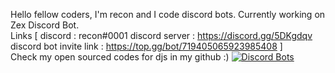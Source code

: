 Hello fellow coders, 
I'm recon and I code discord bots.
Currently working on Zex Discord Bot.
<br />
Links [
    discord : recon#0001
    discord server : https://discord.gg/5DKgdqv
    discord bot invite link : https://top.gg/bot/719405065923985408
]
<br />
Check my open sourced codes for djs in my github :)
[![Discord Bots](https://top.gg/api/widget/719405065923985408.svg)](https://top.gg/bot/719405065923985408)

